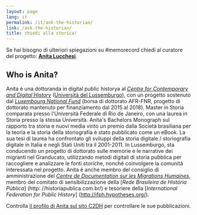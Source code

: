 ```yaml
---
layout: page
lang: it
permalink: /it/ask-the-historian/
link: /ask-the-historian/
title: chiedi alla storica!
---
```


Se hai bisogno di ulteriori spiegazioni su #memorecord chiedi al curatore del progetto: [**Anita Lucchesi**](mailto:anita.lucchesi@uni.lu).

<!-- more -->

## Who is Anita?

Anita è una dottoranda in digital public historya al [*Centre for Contemporary and Digital History*](https://www.c2dh.uni.lu/) ([Università del Lussemburgo](https://www.uni.lu/)), con un progetto sostenuto dal [*Luxembourg National Fund*](https://www.fnr.lu) (borsa di dottorato AFR-FNR, progetto di dottorato mantenuto per finanziamento dal 2015 al 2018). Master in Storia comparata presso l'Università Federale di Rio de Janeiro, con una laurea in Storia presso la stessa Università. Anita's Bachelors Monograph sul rapporto tra storia e nuovi media vinto un premio dalla Società brasiliana per la teoria e la storia della storiografia è stato pubblicato come un eBook. La sua tesi di laurea ha confrontato gli sviluppi della storia digitale / storiografia digitale in Italia e negli Stati Uniti tra il 2001-2011. In Lussemburgo, sta conducendo un progetto di dottorato sulle memorie e le narrative dei migranti nel Granducato, utilizzando metodi digitali di storia pubblica per raccogliere e analizzare le fonti storiche, nonché coinvolgere la comunità interessata nel progetto. Anita è anche membro del consiglio di amministrazione del [*Centre de Documentation sur les Migrations Humaines*]((https://www.cdmh.lu)), membro del comitato di sensibilizzazione della [*Rede Brasileira de História Pública*] (http: //historiapublica.com.br/) e tesoriere della [*International Federation for Public History*] (http://ifph.hypotheses.org/).

Controlla [il profilo di Anita sul sito C2DH](https://www.c2dh.uni.lu/people/anita-lucchesi) per controllare le sue pubblicazioni.
